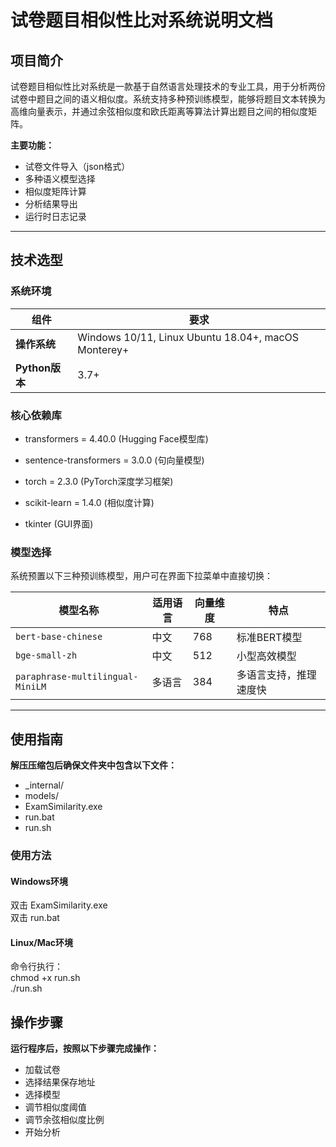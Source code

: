 # 试卷题目相似性比对系统说明文档

## 项目简介
试卷题目相似性比对系统是一款基于自然语言处理技术的专业工具，用于分析两份试卷中题目之间的语义相似度。系统支持多种预训练模型，能够将题目文本转换为高维向量表示，并通过余弦相似度和欧氏距离等算法计算出题目之间的相似度矩阵。

**主要功能：**
-  试卷文件导入（json格式）
-  多种语义模型选择
-  相似度矩阵计算
-  分析结果导出
-  运行时日志记录

---

## 技术选型

### 系统环境
| 组件 | 要求 |
|------|------|
| **操作系统** | Windows 10/11, Linux Ubuntu 18.04+, macOS Monterey+ |
| **Python版本** | 3.7+ |

### 核心依赖库
- transformers = 4.40.0 (Hugging Face模型库)

- sentence-transformers = 3.0.0 (句向量模型)

- torch = 2.3.0 (PyTorch深度学习框架)

- scikit-learn = 1.4.0 (相似度计算)

- tkinter (GUI界面)
### 模型选择
系统预置以下三种预训练模型，用户可在界面下拉菜单中直接切换：

| 模型名称 | 适用语言 | 向量维度 | 特点 |
|----------|----------|----------|------|
| `bert-base-chinese` | 中文 | 768 | 标准BERT模型 |
| `bge-small-zh` | 中文 | 512 | 小型高效模型 |
| `paraphrase-multilingual-MiniLM` | 多语言 | 384 | 多语言支持，推理速度快 |



---

## 使用指南

**解压压缩包后确保文件夹中包含以下文件：**
- _internal/
- models/
- ExamSimilarity.exe
- run.bat
- run.sh

### 使用方法

#### Windows环境
双击 ExamSimilarity.exe  
双击 run.bat
#### Linux/Mac环境
命令行执行：  
chmod +x run.sh  
./run.sh

## 操作步骤
**运行程序后，按照以下步骤完成操作：**
- 加载试卷
- 选择结果保存地址
- 选择模型
- 调节相似度阈值
- 调节余弦相似度比例
- 开始分析
